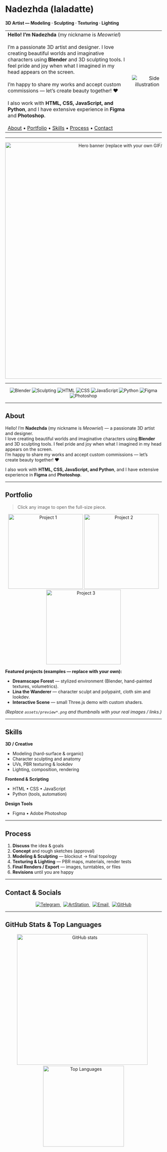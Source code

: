 # Nadezhda (laladatte)

**3D Artist — Modeling · Sculpting · Texturing · Lighting**

|  |  |
|---|---:|
| **Hello! I’m Nadezhda** (my nickname is *Meowriel*)  <br><br> I’m a passionate 3D artist and designer. I love creating beautiful worlds and imaginative characters using **Blender** and 3D sculpting tools. I feel pride and joy when what I imagined in my head appears on the screen.  <br><br> I’m happy to share my works and accept custom commissions — let’s create beauty together! ❤️  <br><br> I also work with **HTML, CSS, JavaScript, and Python**, and I have extensive experience in **Figma** and **Photoshop**.  <br><br> [About](#about) • [Portfolio](#portfolio) • [Skills](#skills) • [Process](#process) • [Contact](#contact) | ![Side illustration](https://i.pinimg.com/originals/73/6c/ce/736cce8d1fbe6c4e8bde07536b681316.gif) |

---

<p align="center">
  <img src="assets/hero.gif" alt="Hero banner (replace with your own GIF/PNG)" width="760" />
</p>

---

<!-- Skills badges -->
<p align="center">
  <img src="https://img.shields.io/badge/Blender-3D-orange?style=flat-square&logo=blender" alt="Blender" />
  <img src="https://img.shields.io/badge/Sculpting-3D-7A4FE8?style=flat-square&logo=zbrush" alt="Sculpting" />
  <img src="https://img.shields.io/badge/HTML-HTML5-red?style=flat-square&logo=html5" alt="HTML" />
  <img src="https://img.shields.io/badge/CSS-CSS3-blue?style=flat-square&logo=css3" alt="CSS" />
  <img src="https://img.shields.io/badge/JavaScript-JS-yellow?style=flat-square&logo=javascript" alt="JavaScript" />
  <img src="https://img.shields.io/badge/Python-Python-ffd43b?style=flat-square&logo=python" alt="Python" />
  <img src="https://img.shields.io/badge/Figma-UI-pink?style=flat-square&logo=figma" alt="Figma" />
  <img src="https://img.shields.io/badge/Photoshop-Design-31A8FF?style=flat-square&logo=adobephotoshop" alt="Photoshop" />
</p>

---

## About

Hello! I’m **Nadezhda** (my nickname is *Meowriel*) — a passionate 3D artist and designer.  
I love creating beautiful worlds and imaginative characters using **Blender** and 3D sculpting tools. I feel pride and joy when what I imagined in my head appears on the screen.  
I’m happy to share my works and accept custom commissions — let’s create beauty together! ❤️

I also work with **HTML, CSS, JavaScript, and Python**, and I have extensive experience in **Figma** and **Photoshop**.

---

## Portfolio

> Click any image to open the full-size piece.

<p align="center">
  <a href="assets/preview1.png"><img src="assets/preview1_thumb.png" alt="Project 1" width="240" /></a>
  <a href="assets/preview2.png"><img src="assets/preview2_thumb.png" alt="Project 2" width="240" /></a>
  <a href="assets/preview3.png"><img src="assets/preview3_thumb.png" alt="Project 3" width="240" /></a>
</p>

**Featured projects (examples — replace with your own):**
- **Dreamscape Forest** — stylized environment (Blender, hand-painted textures, volumetrics).
- **Lina the Wanderer** — character sculpt and polypaint, cloth sim and lookdev.
- **Interactive Scene** — small Three.js demo with custom shaders.

*(Replace `assets/preview*.png` and thumbnails with your real images / links.)*

---

## Skills

**3D / Creative**
- Modeling (hard-surface & organic)
- Character sculpting and anatomy
- UVs, PBR texturing & lookdev
- Lighting, composition, rendering

**Frontend & Scripting**
- HTML • CSS • JavaScript
- Python (tools, automation)

**Design Tools**
- Figma • Adobe Photoshop

---

## Process

1. **Discuss** the idea & goals  
2. **Concept** and rough sketches (approval)  
3. **Modeling & Sculpting** — blockout → final topology  
4. **Texturing & Lighting** — PBR maps, materials, render tests  
5. **Final Renders / Export** — images, turntables, or files  
6. **Revisions** until you are happy

---

## Contact & Socials

<p align="center">
  <a href="https://t.me/Meowriel_3D">
    <img src="https://img.shields.io/badge/Telegram-@Meowriel_3D-2CA5E0?style=for-the-badge&logo=telegram" alt="Telegram" />
  </a>
  &nbsp;
  <a href="https://www.artstation.com/laladatte">
    <img src="https://img.shields.io/badge/ArtStation-laladatte-101010?style=for-the-badge&logo=artstation" alt="ArtStation" />
  </a>
  &nbsp;
  <a href="mailto:meowriel.3d@gmail.com">
    <img src="https://img.shields.io/badge/Email-meowriel.3d@gmail.com-D14836?style=for-the-badge&logo=gmail" alt="Email" />
  </a>
  &nbsp;
  <a href="https://github.com/laladatte">
    <img src="https://img.shields.io/badge/GitHub-laladatte-181717?style=for-the-badge&logo=github" alt="GitHub" />
  </a>
</p>

---

## GitHub Stats & Top Languages

<p align="center">
  <img src="https://github-readme-stats.vercel.app/api?username=laladatte&show_icons=true&theme=radical" alt="GitHub stats" width="420"/>
  &nbsp;
  <img src="https://github-readme-stats.vercel.app/api/top-langs/?username=laladatte&layout=compact&theme=radical" alt="Top Languages" width="260"/>
</p>

